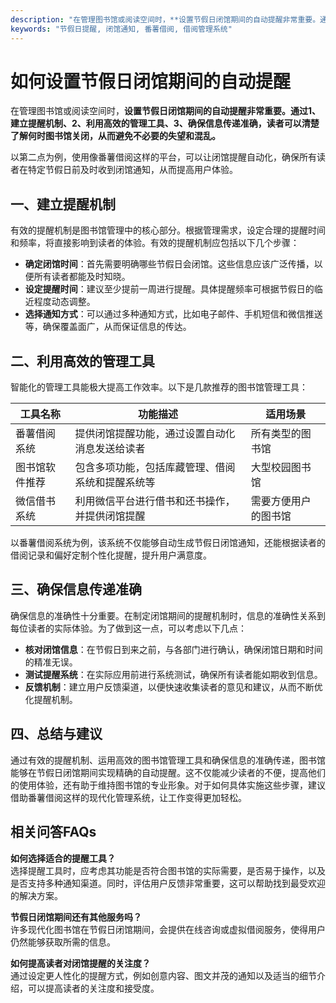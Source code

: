 ```yaml
---
description: "在管理图书馆或阅读空间时，**设置节假日闭馆期间的自动提醒非常重要。通过1、建立提醒机制、2、利用高效的管理工具、3、确保信息传递准确，读者可以清楚了解何时图书馆关闭，从而避免不必要的失望和混乱。**"
keywords: "节假日提醒, 闭馆通知, 番薯借阅, 借阅管理系统"
---
```

# 如何设置节假日闭馆期间的自动提醒

在管理图书馆或阅读空间时，**设置节假日闭馆期间的自动提醒非常重要。通过1、建立提醒机制、2、利用高效的管理工具、3、确保信息传递准确，读者可以清楚了解何时图书馆关闭，从而避免不必要的失望和混乱。**

以第二点为例，使用像番薯借阅这样的平台，可以让闭馆提醒自动化，确保所有读者在特定节假日前及时收到闭馆通知，从而提高用户体验。

## **一、建立提醒机制**

有效的提醒机制是图书馆管理中的核心部分。根据管理需求，设定合理的提醒时间和频率，将直接影响到读者的体验。有效的提醒机制应包括以下几个步骤：

- **确定闭馆时间**：首先需要明确哪些节假日会闭馆。这些信息应该广泛传播，以便所有读者都能及时知晓。
- **设定提醒时间**：建议至少提前一周进行提醒。具体提醒频率可根据节假日的临近程度动态调整。
- **选择通知方式**：可以通过多种通知方式，比如电子邮件、手机短信和微信推送等，确保覆盖面广，从而保证信息的传达。

## **二、利用高效的管理工具**

智能化的管理工具能极大提高工作效率。以下是几款推荐的图书馆管理工具：

| 工具名称       | 功能描述                                               | 适用场景              |
|----------------|------------------------------------------------------|---------------------|
| 番薯借阅系统   | 提供闭馆提醒功能，通过设置自动化消息发送给读者          | 所有类型的图书馆     |
| 图书馆软件推荐 | 包含多项功能，包括库藏管理、借阅系统和提醒系统等      | 大型校园图书馆      |
| 微信借书系统   | 利用微信平台进行借书和还书操作，并提供闭馆提醒         | 需要方便用户的图书馆 |

以番薯借阅系统为例，该系统不仅能够自动生成节假日闭馆通知，还能根据读者的借阅记录和偏好定制个性化提醒，提升用户满意度。

## **三、确保信息传递准确**

确保信息的准确性十分重要。在制定闭馆期间的提醒机制时，信息的准确性关系到每位读者的实际体验。为了做到这一点，可以考虑以下几点：

- **核对闭馆信息**：在节假日到来之前，与各部门进行确认，确保闭馆日期和时间的精准无误。
- **测试提醒系统**：在实际应用前进行系统测试，确保所有读者能如期收到信息。
- **反馈机制**：建立用户反馈渠道，以便快速收集读者的意见和建议，从而不断优化提醒机制。

## **四、总结与建议**

通过有效的提醒机制、运用高效的图书馆管理工具和确保信息的准确传递，图书馆能够在节假日闭馆期间实现精确的自动提醒。这不仅能减少读者的不便，提高他们的使用体验，还有助于维持图书馆的专业形象。对于如何具体实施这些步骤，建议借助番薯借阅这样的现代化管理系统，让工作变得更加轻松。

## 相关问答FAQs

**如何选择适合的提醒工具？**  
选择提醒工具时，应考虑其功能是否符合图书馆的实际需要，是否易于操作，以及是否支持多种通知渠道。同时，评估用户反馈非常重要，这可以帮助找到最受欢迎的解决方案。

**节假日闭馆期间还有其他服务吗？**  
许多现代化图书馆在节假日闭馆期间，会提供在线咨询或虚拟借阅服务，使得用户仍然能够获取所需的信息。

**如何提高读者对闭馆提醒的关注度？**  
通过设定更人性化的提醒方式，例如创意内容、图文并茂的通知以及适当的细节介绍，可以提高读者的关注度和接受度。
